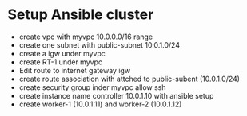 # Setup Ansible cluster 
- create vpc with myvpc 10.0.0.0/16 range 
- create one subnet with public-subnet 10.0.1.0/24
- create a igw under myvpc
- create RT-1 under myvpc
- Edit route to internet gateway igw
- create route association with attched to public-subent (10.0.1.0/24)
- create security group inder myvpc allow ssh 
- create instance name controller 10.0.1.10 with ansible setup 
- create worker-1 (10.0.1.11) and worker-2 (10.0.1.12) 